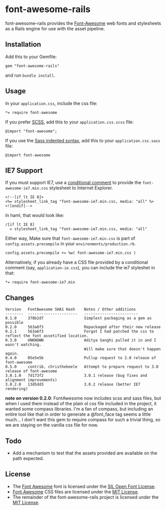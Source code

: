 # font-awesome-rails

font-awesome-rails provides the
[Font-Awesome](http://fortawesome.github.com/Font-Awesome/) web fonts and
stylesheets as a Rails engine for use with the asset pipeline.

## Installation

Add this to your Gemfile:

    gem "font-awesome-rails"

and run `bundle install`.

## Usage

In your `application.css`, include the css file:

    *= require font-awesome

If you prefer [SCSS](http://sass-lang.com/docs.html), add this to your
`application.css.scss` file:

    @import "font-awesome";

If you use the
[Sass indented syntax](http://sass-lang.com/docs/yardoc/file.INDENTED_SYNTAX.html),
add this to your `application.css.sass` file:

    @import font-awesome

## IE7 Support

If you must support IE7, use a
[conditional comment](http://en.wikipedia.org/wiki/Conditional_comment) to
provide the `font-awesome-ie7.min.css` stylesheet to Internet Explorer.

    <!--[if lt IE 8]>
    <%= stylesheet_link_tag "font-awesome-ie7.min.css, media: "all" %>
    <![endif]-->

In haml, that would look like:

    /[if lt IE 8]
      = stylesheet_link_tag "font-awesome-ie7.min.css, media: "all"

Either way, Make sure that `font-awesome-ie7.min.css` is part of `config.assets.precompile` in your `environments/production.rb`.

    config.assets.precompile += %w( font-awesome-ie7.min.css )

Alternatively, if you already have a CSS file provided by a conditional
comment (say, `application-ie.css`), you can include the ie7 styleshet in
that:

    *= require font-awesome-ie7.min

## Changes

    Version   FontAwesome SHA1 Hash    Notes / Other additions
    --------  ----------------------   ------------------------
    0.1.0     378b2d7                  Simplest packaging as a gem as possible
    0.2.0     563a6f3                  Repackaged after their new release
    0.2.1     563a6f3                  Forgot I had patched the css to reflect the font assetified location.
    0.3.0     UNKNOWN                  Aditya Sanghi pulled it in and I wasn't watching.
                                       Will make sure that doesn't happen again.
    0.4.0     05e5e5b                  Pullup request to 2.0 release of font-awesome
    0.5.0     contrib, christhekeele   Attempt to prepare request to 3.0 release of font-awesome
    3.0.1.0   7d173f2                  3.0.1 release (bug fixes and alignment improvements)
    3.0.2.0   13d5dd3                  3.0.2 release (better IE7 rendering)

**note on version 0.2.0**: FontAwesome now includes scss and sass files, but
when I used them instead of the plain ol css file included in the project, it
wanted some compass libraries.  I'm a fan of compass, but including an entire
tool like that in order to generate a @font_face tag seems a little much... I
don't want this gem to require compass for such a trivial thing, so we are
staying on the vanilla css file for now.

## Todo

* Add a mechanism to test that the assets provided are available on the path
  expected.

## License

* The [Font Awesome](http://fortawesome.github.com/Font-Awesome) font is
  licensed under the [SIL Open Font License](http://scripts.sil.org/OFL).
* [Font Awesome](http://fortawesome.github.com/Font-Awesome) CSS files are
  licensed under the
  [MIT License](http://opensource.org/licenses/mit-license.html).
* The remainder of the font-awesome-rails project is licensed under the
  [MIT License](http://opensource.org/licenses/mit-license.html).
